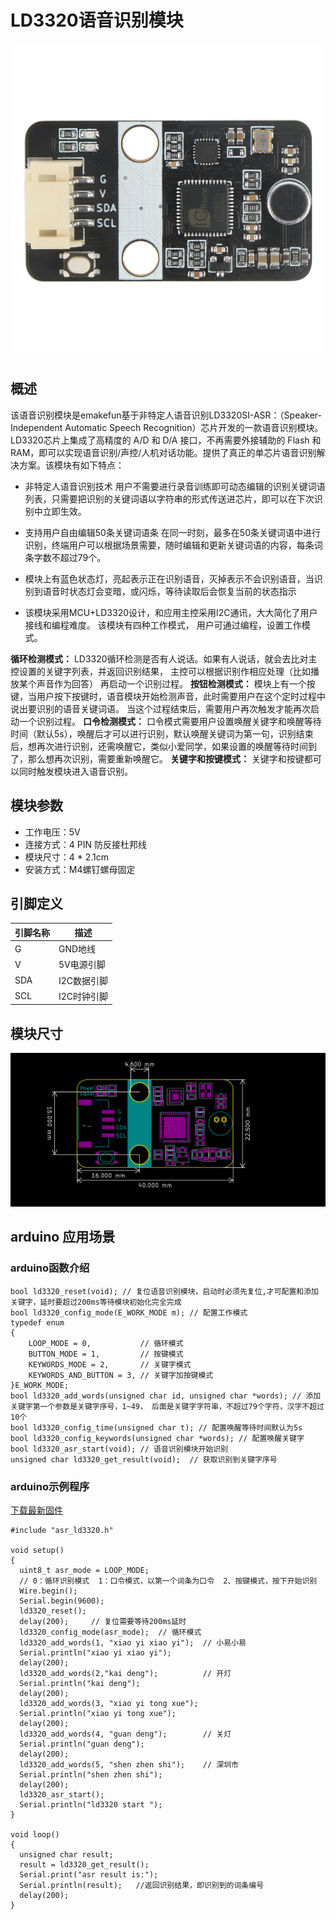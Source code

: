 # LD3320语音识别模块

![02](ld3320_pic/ld3320.jpg)

## 概述

该语音识别模块是emakefun基于非特定人语音识别LD3320SI-ASR：（Speaker-Independent Automatic Speech Recognition）芯片开发的一款语音识别模块。LD3320芯片上集成了高精度的 A/D 和 D/A 接口，不再需要外接辅助的 Flash 和RAM，即可以实现语音识别/声控/人机对话功能。提供了真正的单芯片语音识别解决方案。该模块有如下特点：

- 非特定人语音识别技术
用户不需要进行录音训练即可动态编辑的识别关键词语列表，只需要把识别的关键词语以字符串的形式传送进芯片，即可以在下次识别中立即生效。

- 支持用户自由编辑50条关键词语条
在同一时刻，最多在50条关键词语中进行识别，终端用户可以根据场景需要，随时编辑和更新关键词语的内容，每条词条字数不超过79个。

- 模块上有蓝色状态灯，亮起表示正在识别语音，灭掉表示不会识别语音，当识别到语音时状态灯会变暗，或闪烁，等待读取后会恢复当前的状态指示

- 该模块采用MCU+LD3320设计，和应用主控采用I2C通讯，大大简化了用户接线和编程难度。
该模块有四种工作模式， 用户可通过编程，设置工作模式。

**循环检测模式：**
LD3320循环检测是否有人说话。如果有人说话，就会去比对主控设置的关键字列表，并返回识别结果， 主控可以根据识别作相应处理（比如播放某个声音作为回答） 再启动一个识别过程。
**按钮检测模式：**
 模块上有一个按键，当用户按下按键时，语音模块开始检测声音，此时需要用户在这个定时过程中说出要识别的语音关键词语。 当这个过程结束后，需要用户再次触发才能再次启动一个识别过程。
**口令检测模式：**
口令模式需要用户设置唤醒关键字和唤醒等待时间（默认5s），唤醒后才可以进行识别，默认唤醒关键词为第一句，识别结束后，想再次进行识别，还需唤醒它，类似小爱同学，如果设置的唤醒等待时间到了，那么想再次识别，需要重新唤醒它。
**关键字和按键模式：**
关键字和按键都可以同时触发模块进入语音识别。

## 模块参数

* 工作电压：5V
* 连接方式：4 PIN 防反接杜邦线
* 模块尺寸：4 * 2.1cm
* 安装方式：M4螺钉螺母固定

## 引脚定义

| 引脚名称| 描述 |
|---- |----|
| G | GND地线 |
| V | 5V电源引脚 |
| SDA | I2C数据引脚 |
| SCL | I2C时钟引脚   |

## 模块尺寸

![03](ld3320_pic/2.png)

##  arduino 应用场景

### arduino函数介绍

```
bool ld3320_reset(void); // 复位语音识别模块，启动时必须先复位,才可配置和添加关键字，延时要超过200ms等待模块初始化完全完成
bool ld3320_config_mode(E_WORK_MODE m); // 配置工作模式
typedef enum
{
    LOOP_MODE = 0,           // 循环模式
    BUTTON_MODE = 1,         // 按键模式
    KEYWORDS_MODE = 2,       // 关键字模式
    KEYWORDS_AND_BUTTON = 3, // 关键字加按键模式
}E_WORK_MODE;
bool ld3320_add_words(unsigned char id, unsigned char *words); // 添加关键字第一个参数是关键字序号，1~49， 后面是关键字字符串，不超过79个字符，汉字不超过10个
bool ld3320_config_time(unsigned char t); // 配置唤醒等待时间默认为5s
bool ld3320_config_keywords(unsigned char *words); // 配置唤醒关键字
bool ld3320_asr_start(void); // 语音识别模块开始识别
unsigned char ld3320_get_result(void);  // 获取识别到关键字序号
```
### arduino示例程序

[下载最新固件](https://raw.githubusercontent.com/emakefun/emakefun-docs/master/docs/sensors/smart_module/ld3320_pic/asr_control.zip)

```
#include "asr_ld3320.h"

void setup()
{
  uint8_t asr_mode = LOOP_MODE;     
  // 0：循环识别模式  1：口令模式，以第一个词条为口令  2、按键模式，按下开始识别
  Wire.begin();
  Serial.begin(9600);
  ld3320_reset();
  delay(200);     // 复位需要等待200ms延时
  ld3320_config_mode(asr_mode);  // 循环模式
  ld3320_add_words(1, "xiao yi xiao yi");  // 小易小易
  Serial.println("xiao yi xiao yi");
  delay(200);
  ld3320_add_words(2,"kai deng");          // 开灯
  Serial.println("kai deng");
  delay(200);
  ld3320_add_words(3, "xiao yi tong xue");              
  Serial.println("xiao yi tong xue");
  delay(200);
  ld3320_add_words(4, "guan deng");        // 关灯
  Serial.println("guan deng");
  delay(200);
  ld3320_add_words(5, "shen zhen shi");    // 深圳市
  Serial.println("shen zhen shi");
  delay(200);
  ld3320_asr_start();
  Serial.println("ld3320 start ");
}

void loop()
{
  unsigned char result;
  result = ld3320_get_result();
  Serial.print("asr result is:");
  Serial.println(result);   //返回识别结果，即识别到的词条编号
  delay(200);
}
```
